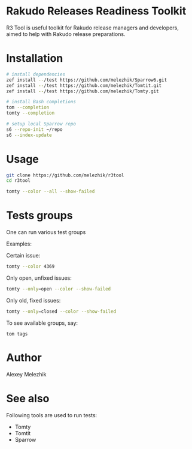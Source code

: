# Rakudo Releases Readiness Toolkit

R3 Tool is useful toolkit for Rakudo release managers and developers,
aimed to help with Rakudo release preparations.

# Installation

```bash
# install dependencies
zef install --/test https://github.com/melezhik/Sparrow6.git 
zef install --/test https://github.com/melezhik/Tomtit.git
zef install --/test https://github.com/melezhik/Tomty.git

# install Bash completions
tom --completion
tomty --completion

# setup local Sparrow repo
s6 --repo-init ~/repo
s6 --index-update
```

# Usage

```bash
git clone https://github.com/melezhik/r3tool
cd r3tool
```

```bash
tomty --color --all --show-failed
```

# Tests groups

One can run various test groups

Examples:

Certain issue:

```bash
tomty --color 4369
```
Only open, unfixed issues:

```bash
tomty --only=open --color --show-failed
```

Only old, fixed issues:

```bash
tomty --only=closed --color --show-failed
```

To see available groups, say:

```
tom tags
```

# Author

Alexey Melezhik

# See also

Following tools are used to run tests:

* Tomty
* Tomtit
* Sparrow
